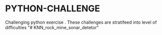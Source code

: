 # PYTHON-CHALLENGE
Challenging python exercise .
These challenges are stratifeed into level of difficulties
"# KNN_rock_mine_sonar_detetor" 

